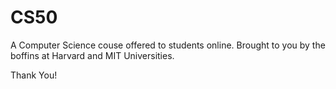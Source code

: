 # CS50

A Computer Science couse offered to students online. Brought to you by the boffins at Harvard and MIT Universities.

Thank You!